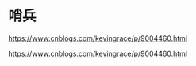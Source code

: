 # 哨兵


https://www.cnblogs.com/kevingrace/p/9004460.html












































































https://www.cnblogs.com/kevingrace/p/9004460.html